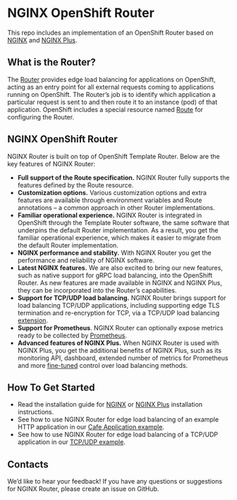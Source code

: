 # NGINX OpenShift Router

This repo includes an implementation of an OpenShift Router based on [NGINX](https://nginx.org) and [NGINX Plus](https://www.nginx.com/products/). 

## What is the Router?

The [Router](https://docs.okd.io/latest/install_config/router/index.html) provides edge load balancing for applications on OpenShift, acting as an entry point for all external requests coming to applications running on OpenShift. The Router’s job is to identify which application a particular request is sent to and then route it to an instance (pod) of that application. OpenShift includes a special resource named [Route](https://docs.okd.io/latest/architecture/networking/routes.html) for configuring the Router.

## NGINX OpenShift Router

NGINX Router is built on top of OpenShift Template Router. Below are the key features of NGINX  Router: 
* **Full support of the Route specification.** NGINX Router fully supports the features defined by the Route resource. 
* **Customization options.** Various customization options and extra features are available through environment variables and Route annotations – a common approach in other Router implementations. 
* **Familiar operational experience.** NGINX Router is integrated in OpenShift through the Template Router software, the same software that underpins the default Router implementation. As a result, you get the familiar operational experience, which makes it easier to migrate from the default Router implementation. 
* **NGINX performance and stability.** With NGINX Router you get the performance and reliability of NGINX software.
* **Latest NGINX features.** We are also excited to bring our new features, such as native support for gRPC load balancing, into the OpenShift Router. As new features are made available in NGINX and NGINX Plus, they can be incorporated into the Router’s capabilities. 
* **Support for TCP/UDP load balancing.** NGINX Router brings support for load balancing TCP/UDP applications, including supporting edge TLS termination and re-encryption for TCP, via a TCP/UDP load balancing [extension](docs/configuration.md/#tcpudp-load-balancing-extension).
* **Support for Prometheus**. NGINX Router can optionally expose metrics ready to be collected by [Prometheus](https://prometheus.io/).
* **Advanced features of NGINX Plus.** When NGINX Router is used with NGINX Plus, you get the additional benefits of NGINX Plus, such as its monitoring API, dashboard, extended number of metrics for Prometheus and more [fine-tuned](docs/configuration.md#fine-tuning-load-balancing-methods-with-nginx-plus) control over load balancing methods.

## How To Get Started

* Read the installation guide for [NGINX](docs/nginx-oss-router-install.md) or [NGINX Plus](docs/nginx-plus-router-install.md) installation instructions.
* See how to use NGINX Router for edge load balancing of an example HTTP application in our [Cafe Application example](examples/cafe-app).
* See how to use NGINX Router for edge load balancing of a TCP/UDP application in our [TCP/UDP example](examples/tcp-udp).

## Contacts

We’d like to hear your feedback! If you have any questions or suggestions for NGINX Router, please create an issue on GitHub.
